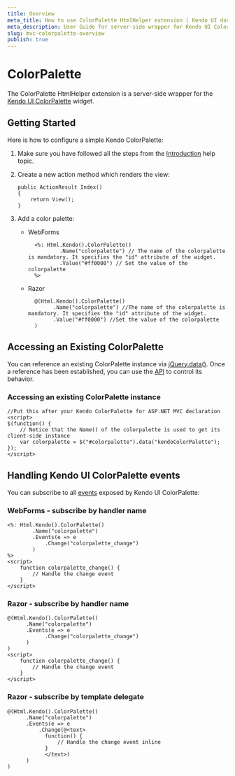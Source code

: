 ```yaml
---
title: Overview
meta_title: How to use ColorPalette HtmlHelper extension | Kendo UI documentation
meta_description: User Guide for server-side wrapper for Kendo UI ColorPalette for ASP.NET MVC widget.
slug: mvc-colorpalette-overview
publish: true
---
```


# ColorPalette

The ColorPalette HtmlHelper extension is a server-side wrapper for the [Kendo UI ColorPalette](/kendo-ui/api/web/colorpalette) widget.

## Getting Started

Here is how to configure a simple Kendo ColorPalette:

1.  Make sure you have followed all the steps from the [Introduction](/kendo-ui/getting-started/using-kendo-with/aspnet-mvc/introduction) help topic.

2.  Create a new action method which renders the view:

        public ActionResult Index()
        {
            return View();
        }
3.  Add a color palette:
    - WebForms

            <%: Html.Kendo().ColorPalette()
                    .Name("colorpalette") // The name of the colorpalette is mandatory. It specifies the "id" attribute of the widget.
                    .Value("#ff0000") // Set the value of the colorpalette
            %>
    - Razor

            @(Html.Kendo().ColorPalette()
                  .Name("colorpalette") //The name of the colorpalette is mandatory. It specifies the "id" attribute of the widget.
                  .Value("#ff0000") //Set the value of the colorpalette
            )

## Accessing an Existing ColorPalette

You can reference an existing ColorPalette instance via [jQuery.data()](http://api.jquery.com/jQuery.data/).
Once a reference has been established, you can use the [API](/kendo-ui/api/web/colorpalette#methods) to control its behavior.


### Accessing an existing ColorPalette instance

    //Put this after your Kendo ColorPalette for ASP.NET MVC declaration
    <script>
    $(function() {
        // Notice that the Name() of the colorpalette is used to get its client-side instance
        var colorpalette = $("#colorpalette").data("kendoColorPalette");
    });
    </script>


## Handling Kendo UI ColorPalette events

You can subscribe to all [events](/kendo-ui/api/web/colorpalette#events) exposed by Kendo UI ColorPalette:

### WebForms - subscribe by handler name

    <%: Html.Kendo().ColorPalette()
            .Name("colorpalette")
            .Events(e => e
                .Change("colorpalette_change")
            )
    %>
    <script>
        function colorpalette_change() {
            // Handle the change event
        }
    </script>


### Razor - subscribe by handler name

    @(Html.Kendo().ColorPalette()
          .Name("colorpalette")
          .Events(e => e
                .Change("colorpalette_change")
          )
    )
    <script>
        function colorpalette_change() {
            // Handle the change event
        }
    </script>


### Razor - subscribe by template delegate

    @(Html.Kendo().ColorPalette()
          .Name("colorpalette")
          .Events(e => e
              .Change(@<text>
                function() {
                    // Handle the change event inline
                }
                </text>)
          )
    )

